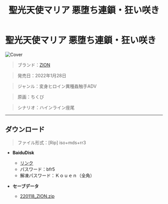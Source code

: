 ﻿---
layout: mypost
title: 聖光天使マリア 悪堕ち連鎖・狂い咲き
categories: [ZION]
---

# 聖光天使マリア 悪堕ち連鎖・狂い咲き

![Cover](220118_ZION.jpg)

> ブランド：<a href="http://zion.product.co.jp/" target="_blank">ZION</a>

> 発売日：2022年1月28日

> ジャンル：変身ヒロイン異種姦触手ADV

> 原画：ちくび

> シナリオ：ハインライン座尾

---
## ダウンロード
> ファイル形式：[Rip] iso+mds+rr3

  - **BaiduDisk**

    - [リンク](https://pan.baidu.com/s/1srYdj5yx4w6lYFqIdVAhSw)
    - パスワード：bfr5
    - 解凍パスワード：Ｋｏｕｅｎ（全角）
  - **セーブデータ**

    - [220118_ZION.zip](220118_ZION.zip)
